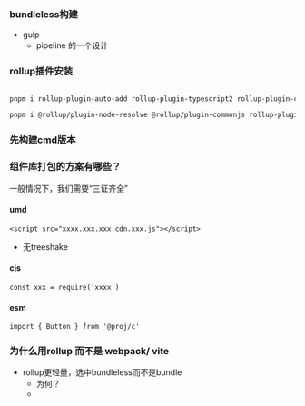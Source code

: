 ### bundleless构建
- gulp
  - pipeline 的一个设计


### rollup插件安装
```sh

pnpm i rollup-plugin-auto-add rollup-plugin-typescript2 rollup-plugin-clear  -D  --filter @proj/react-components 

pnpm i @rollup/plugin-node-resolve @rollup/plugin-commonjs rollup-plugin-peer-deps-external @rollup/plugin-alias rollup-plugin-filesize rollup-plugin-postcss rollup-plugin-terser rollup-plugin-multi-input  -D  --filter @proj/react-components 

```
### 先构建cmd版本


### 组件库打包的方案有哪些？

一般情况下，我们需要“三证齐全”

#### umd
`<script src="xxxx.xxx.xxx.cdn.xxx.js"></script>`
  - 无treeshake
#### cjs
`const xxx = require('xxxx')`
#### esm 
`import { Button } from '@proj/c'`




### 为什么用rollup 而不是 webpack/ vite
- rollup更轻量，选中bundleless而不是bundle
  - 为何？
  - 
